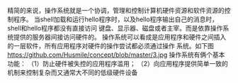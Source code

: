   精简的来说，操作系统就是一个协调，管理和控制计算机硬件资源和软件资源的控制程序。
当shell加载和运行hello程序时，以及hello程序输出自己的消息时，shell和hello程序都没有直接访问
键盘、显示器、磁盘或者主宰。而是依靠操作系统提供的服务器间接访问硬件的。
操作系统可以看成是应用程序和硬件之间插入的一层软件，所有应用程序对硬件的操作尝试都必须通过操作
系统。如下图
https://github.com/Husmile/concept/blob/master/3.jpg
操作系统有俩个基本功能：
（1）防止硬件被失控的应用程序滥用；
（2）向应用程序提供简单一致的机制来控制复杂而又通常大不同的低级硬件设备
